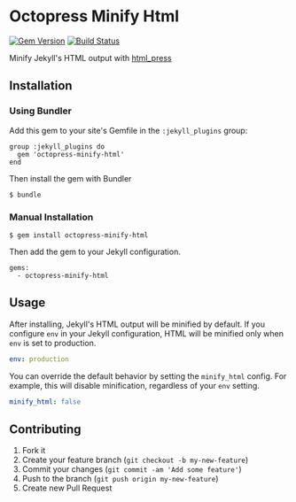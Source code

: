 # Octopress Minify Html

[![Gem Version](https://badge.fury.io/rb/octopress-minify-html.png)](http://badge.fury.io/rb/octopress-minify-html)
[![Build Status](https://travis-ci.org/octopress/minify-html.png)](https://travis-ci.org/octopress/minify-html)


Minify Jekyll's HTML output with [html_press](https://github.com/stereobooster/html_press)

## Installation

### Using Bundler

Add this gem to your site's Gemfile in the `:jekyll_plugins` group:

    group :jekyll_plugins do
      gem 'octopress-minify-html'
    end

Then install the gem with Bundler

    $ bundle

### Manual Installation

    $ gem install octopress-minify-html

Then add the gem to your Jekyll configuration.

    gems:
      - octopress-minify-html

## Usage

After installing, Jekyll's HTML output will be minified by default. If you configure `env` in your Jekyll configuration, HTML will be minified only when
`env` is set to production.

```yml
env: production
```

You can override the default behavior by setting the `minify_html` config.
For example, this will disable minification, regardless of your `env` setting.

```yml
minify_html: false
```

## Contributing

1. Fork it
2. Create your feature branch (`git checkout -b my-new-feature`)
3. Commit your changes (`git commit -am 'Add some feature'`)
4. Push to the branch (`git push origin my-new-feature`)
5. Create new Pull Request
